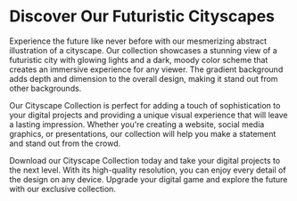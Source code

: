 <!--font:Poppins-->

# Discover Our Futuristic Cityscapes

Experience the future like never before with our mesmerizing abstract illustration of a cityscape. Our collection showcases a stunning view of a futuristic city with glowing lights and a dark, moody color scheme that creates an immersive experience for any viewer. The gradient background adds depth and dimension to the overall design, making it stand out from other backgrounds.

Our Cityscape Collection is perfect for adding a touch of sophistication to your digital projects and providing a unique visual experience that will leave a lasting impression. Whether you're creating a website, social media graphics, or presentations, our collection will help you make a statement and stand out from the crowd.

Download our Cityscape Collection today and take your digital projects to the next level. With its high-quality resolution, you can enjoy every detail of the design on any device. Upgrade your digital game and explore the future with our exclusive collection.

<!--

Write me markdown content of website with wallpaper:

"A wallpaper featuring an abstract illustration of a futuristic cityscape, with glowing lights and a dark and moody color scheme, set against a gradient background."

The header of the page should not be copy of the text but rather a real content of the website which is using this wallpaper.


---


# Welcome to our Futuristic Cityscape Wallpaper Collection

Transform your desktop or mobile screen with our stunning wallpaper featuring an abstract illustration of a futuristic cityscape. The wallpaper showcases a mesmerizing view of glowing lights and a dark, moody color scheme that creates an immersive experience for any viewer.

Our wallpaper is designed to add a touch of sophistication to your screen and provide a unique visual experience that will leave you in awe. The gradient background adds depth and dimension to the overall design, making it stand out from other wallpapers.

Download our Futuristic Cityscape Wallpaper today and take your screen to the next level. With its high-quality resolution, you can enjoy every detail of the design on any device. Upgrade your screen and make a statement with our exclusive wallpaper collection.


---


Heading should not include word "wallpaper". The website should not be about the wallpaper itself, wallpaper is just a related background, rewrite whole content.


---


# Welcome to our Futuristic Cityscape Collection

Step into the future with our mesmerizing abstract illustration of a futuristic cityscape. Our collection features a stunning view of a cityscape with glowing lights and a dark, moody color scheme that creates an immersive experience for any viewer. The gradient background adds depth and dimension to the overall design, making it stand out from other backgrounds.

Our Futuristic Cityscape Collection is designed to add a touch of sophistication to your digital projects and provide a unique visual experience that will leave you in awe. Whether you're creating a website, social media graphics, or presentations, our collection will help you make a statement and stand out from the crowd.

Download our Futuristic Cityscape Collection today and take your digital projects to the next level. With its high-quality resolution, you can enjoy every detail of the design on any device. Upgrade your digital game and step into the future with our exclusive collection.


---


Heading is too long, rewrite whole content.


---


# Discover the Futuristic Cityscape Collection

Experience the future with our stunning abstract illustration of a futuristic cityscape. Our collection showcases a mesmerizing view of a cityscape with glowing lights and a dark, moody color scheme that creates an immersive experience for any viewer. The gradient background adds depth and dimension to the overall design, making it stand out from other backgrounds.

Our Futuristic Cityscape Collection is perfect for adding a touch of sophistication to your digital projects and providing a unique visual experience that will leave a lasting impression. Whether you're creating a website, social media graphics, or presentations, our collection will help you make a statement and stand out from the crowd.

Download our Futuristic Cityscape Collection today and take your digital projects to the next level. With its high-quality resolution, you can enjoy every detail of the design on any device. Upgrade your digital game and discover the future with our exclusive collection.


---


Heading is too long, rewrite whole content.


---


# Explore the Future with Our Cityscape Collection

Experience the future like never before with our mesmerizing abstract illustration of a cityscape. Our collection showcases a stunning view of a futuristic city with glowing lights and a dark, moody color scheme that creates an immersive experience for any viewer. The gradient background adds depth and dimension to the overall design, making it stand out from other backgrounds.

Our Cityscape Collection is perfect for adding a touch of sophistication to your digital projects and providing a unique visual experience that will leave a lasting impression. Whether you're creating a website, social media graphics, or presentations, our collection will help you make a statement and stand out from the crowd.

Download our Cityscape Collection today and take your digital projects to the next level. With its high-quality resolution, you can enjoy every detail of the design on any device. Upgrade your digital game and explore the future with our exclusive collection.


---


Write me a Google font which is best fitting for the website.

Pick from the list:
- Open Sans
- Montserrat
- IBM Plex Sans
- Lobster
- Poppins
- Raleway
- Great Vibes
- Exo 2
- Inter
- Orbitron
- Playfair Display
- Lato
- Barlow Condensed
- Roboto
- Dancing Script
- Alegreya
- Futura


Write just the font name nothing else.


---


Poppins

-->
